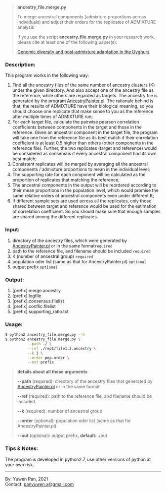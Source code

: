 > **ancestry_file.merge.py**
>
> To merge ancestral components (admixture proportions across individuals) and adjust their orders for the replicates of ADMIXTURE analysis
>
> If you use the script **ancestry_file.merge.py** in your research work, please cite at least one of the following paper(s):
>
> [Genomic diversity and post-admixture adaptation in the Uyghurs](https://doi.org/10.1093/nsr/nwab124)

### Description: 

This program works in the following way: 

1. Find all the ancestry files of the same number of ancestry clusters (K) under the given directory. And also accept one of the ancestry file as the reference, while others are regarded as targets. The ancestry file is generated by the program [AncestryPainter.pl](https://github.com/Shuhua-Group/AncestryPainter). The rationale behind is that, the results of ADMIXTURE have their biological meaning, so you should choose one replicate that make sense to you as the reference after multiple times of ADMIXTURE run;
2. For each target file, calculate the pairwise pearson correlation coefficients between components in the target and those in the reference. Given an ancestral component in the target file, the program will take one from the reference file as its best match if their correlation coefficient is at least 0.5 higher than others (other components in the reference file). Further, the two replicates (target and reference) would be considered as consensus if every ancestral component had its own best match; 
3. Consistent replicates will be merged by averaging all the ancestral components / admixture proportions to mean in the individual level;
4. The supporting rate for each component will be calculated as the proportion of replicates that matching the reference;
5. The ancestral components in the output will be reordered according to their mean proportions in the population level, which would promise the same relative orders of ancestral components even under different K;
6. If different sample sets are used across all the replicates, only those shared between target and reference would be used for the estimation of correlation coefficient. So you should make sure that enough samples are shared among the different replicates. 

### Input:

1. directory of  the ancestry files, which were generated by [AncestryPainter.pl](https://github.com/Shuhua-Group/AncestryPainter) or in the same format`required` 
2. path to the reference file, and filename should be included `required` 
3. K (number of ancestral group) `required` 
4. population oder list (same as that for AncestryPainter.pl) `optional`
5. output prefix `optional`

### Output:

1. [prefix].merge.ancestry
2. [prefix].logfile
3. [prefix].consensus.filelist
4. [prefix].conflic.filelist
5. [prefix].supporting_ratio.txt

### Usage:

``` bash
$ python2 ancestry_file.merge.py --h
$ python2 ancestry_file.merge.py \
          --path ./ \
          --ref ./rep1/file1.3.ancestry \
          --k 3 \
          --order pop.order \
          --out prefix
```

> **details about all these arguments** 
>
> **--path** (required): directory of  the ancestry files that generated by [AncestryPainter.pl](https://github.com/Shuhua-Group/AncestryPainter) or in the same format
>
> **--ref** (required): path to the reference file, and filename should be included
>
> **--k** (required): number of ancestral group
>
> **--order** (optional): population oder list (same as that for AncestryPainter.pl)
>
> **--out** (optional): output prefix, **default:** ./out

### Tips & Notes:

The program is developed in python2.7, use other versions of python at your own risk.

---

By: Yuwen Pan, 2021  
Contact: panyuwen.x@gmail.com